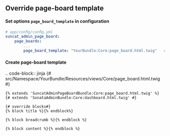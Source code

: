 Override page-board template
------------

#### Set options `page_board_template` in configuration
```yaml
# app/conﬁg/conﬁg.yml
suncat_admin_page_board:
    page_boards:
        ...
        page_board_template: "YourBundle:Core:page_board.html.twig"   # override board template
```

#### Create page-board template
 
.. code-block:: jinja
    {# src/Namespace/YourBundle/Resources/views/Core/page_board.html.twig #}
    
    {% extends 'SuncatAdminPageBoardBundle:Core:page_board.html.twig' %}
    {# extends 'SonataAdminBundle:Core:dashboard.html.twig' #}
    
    {# override blocks#}
    {% block title %}{% endblock%}
    
    {% block breadcrumb %}{% endblock %}
    
    {% block content %}{% endblock %}
